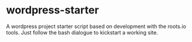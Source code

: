 # wordpress-starter

A wordpress project starter script based on development with the roots.io tools.
Just follow the bash dialogue to kickstart a working site.
